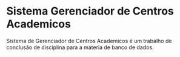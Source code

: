 # Sistema Gerenciador de Centros Academicos
Sistema de Gerenciador de Centros Academicos é um trabalho de conclusão de disciplina para a materia de banco de dados.

